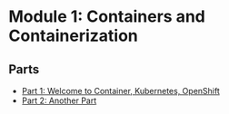 # Module 1: Containers and Containerization

## Parts
- [Part 1: Welcome to Container, Kubernetes, OpenShift](part01_welcome-to-container-kubernetes-openshift/index.md)
- [Part 2: Another Part](part02_another-part/index.md)